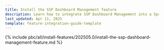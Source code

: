 ```yaml
---
title: Install the SSP Dashboard Management feature
description: Learn how to integrate SSP Dashboard Management into a Spryker project
last_updated: Apr 11, 2025
template: feature-integration-guide-template
---
```


{% include pbc/all/install-features/202505.0/install-the-ssp-dashboard-management-feature.md %} <!-- To edit, see /_includes/pbc/all/install-features/202505.0/install-the-ssp-dashboard-management-feature.md -->